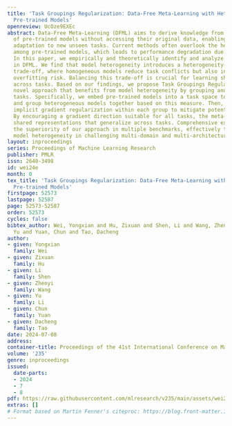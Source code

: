 ```yaml
---
title: 'Task Groupings Regularization: Data-Free Meta-Learning with Heterogeneous
  Pre-trained Models'
openreview: UcOze9EXEc
abstract: Data-Free Meta-Learning (DFML) aims to derive knowledge from a collection
  of pre-trained models without accessing their original data, enabling the rapid
  adaptation to new unseen tasks. Current methods often overlook the heterogeneity
  among pre-trained models, which leads to performance degradation due to task conflicts.
  In this paper, we empirically and theoretically identify and analyze the model heterogeneity
  in DFML. We find that model heterogeneity introduces a heterogeneity-homogeneity
  trade-off, where homogeneous models reduce task conflicts but also increase the
  overfitting risk. Balancing this trade-off is crucial for learning shared representations
  across tasks. Based on our findings, we propose Task Groupings Regularization, a
  novel approach that benefits from model heterogeneity by grouping and aligning conflicting
  tasks. Specifically, we embed pre-trained models into a task space to compute dissimilarity,
  and group heterogeneous models together based on this measure. Then, we introduce
  implicit gradient regularization within each group to mitigate potential conflicts.
  By encouraging a gradient direction suitable for all tasks, the meta-model captures
  shared representations that generalize across tasks. Comprehensive experiments showcase
  the superiority of our approach in multiple benchmarks, effectively tackling the
  model heterogeneity in challenging multi-domain and multi-architecture scenarios.
layout: inproceedings
series: Proceedings of Machine Learning Research
publisher: PMLR
issn: 2640-3498
id: wei24e
month: 0
tex_title: 'Task Groupings Regularization: Data-Free Meta-Learning with Heterogeneous
  Pre-trained Models'
firstpage: 52573
lastpage: 52587
page: 52573-52587
order: 52573
cycles: false
bibtex_author: Wei, Yongxian and Hu, Zixuan and Shen, Li and Wang, Zhenyi and Li,
  Yu and Yuan, Chun and Tao, Dacheng
author:
- given: Yongxian
  family: Wei
- given: Zixuan
  family: Hu
- given: Li
  family: Shen
- given: Zhenyi
  family: Wang
- given: Yu
  family: Li
- given: Chun
  family: Yuan
- given: Dacheng
  family: Tao
date: 2024-07-08
address:
container-title: Proceedings of the 41st International Conference on Machine Learning
volume: '235'
genre: inproceedings
issued:
  date-parts:
  - 2024
  - 7
  - 8
pdf: https://raw.githubusercontent.com/mlresearch/v235/main/assets/wei24e/wei24e.pdf
extras: []
# Format based on Martin Fenner's citeproc: https://blog.front-matter.io/posts/citeproc-yaml-for-bibliographies/
---
```

